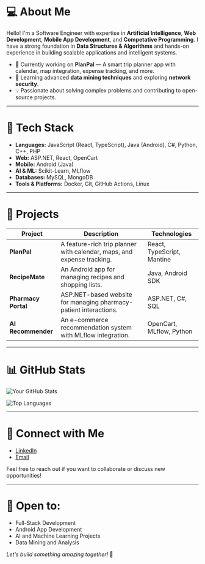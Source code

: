 # 💻 **About Me**

Hello! I'm a Software Engineer with expertise in **Artificial Intelligence**, **Web Development**, **Mobile App Development**, and **Competative Programming**. I have a strong foundation in **Data Structures & Algorithms** and hands-on experience in building scalable applications and intelligent systems.

* 🔭 Currently working on **PlanPal** — A smart trip planner app with calendar, map integration, expense tracking, and more.
* 🌱 Learning advanced **data mining techniques** and exploring **network security**.
* 💡 Passionate about solving complex problems and contributing to open-source projects.

---

# 🚀 **Tech Stack**

* **Languages:** JavaScript (React, TypeScript), Java (Android), C#, Python, C++, PHP
* **Web:** ASP.NET, React, OpenCart
* **Mobile:** Android (Java)
* **AI & ML:** Scikit-Learn, MLflow
* **Databases:** MySQL, MongoDB
* **Tools & Platforms:** Docker, Git, GitHub Actions, Linux

---

# 🔎 **Projects**

| Project              | Description                                                            | Technologies                 |
| -------------------- | ---------------------------------------------------------------------- | ---------------------------- |
| **PlanPal**          | A feature-rich trip planner with calendar, maps, and expense tracking. | React, TypeScript, Mantine   |
| **RecipeMate**       | An Android app for managing recipes and shopping lists.                | Java, Android SDK            |
| **Pharmacy Portal**  | ASP.NET-based website for managing pharmacy-patient interactions.      | ASP.NET, C#, SQL             |
| **AI Recommender**   | An e-commerce recommendation system with MLflow integration.           | OpenCart, MLflow, Python     |

---

# 📊 **GitHub Stats**

![Your GitHub Stats](https://github-readme-stats.vercel.app/api?username=ghifarhaidar\&show_icons=true\&theme=radical)

![Top Languages](https://github-readme-stats.vercel.app/api/top-langs/?username=ghifarhaidar\&layout=compact\&theme=radical)

---

# 🤝 **Connect with Me**

* [LinkedIn](https://www.linkedin.com/in/ghifar-haidar-90238523a)
* [Email](mailto:ghifarh13@gmail.com)

Feel free to reach out if you want to collaborate or discuss new opportunities!

---
 
# 🎯 **Open to:**

* Full-Stack Development
* Android App Development
* AI and Machine Learning Projects
* Data Mining and Analysis

*Let's build something amazing together!* 🚀
